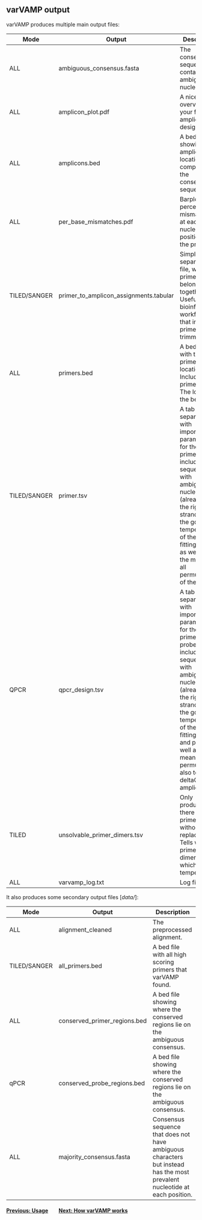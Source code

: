 ## varVAMP output

varVAMP produces multiple main output files:


| Mode | Output | Description |
| --- | --- | --- |
| ALL | ambiguous_consensus.fasta | The consensus sequence containing ambiguous nucleotides. |
| ALL | amplicon_plot.pdf | A nice overview for your final amplicon design. |
| ALL| amplicons.bed | A bed file showing the amplicon location compared to the consensus sequence. |
| ALL| per_base_mismatches.pdf | Barplot of the percent mismatches at each nucleotide position of the primer. |
| TILED/SANGER | primer_to_amplicon_assignments.tabular | Simple tab separated file, which primers belong together. Useful for bioinformatic workflows that include primer trimming |
| ALL | primers.bed | A bed file with the primer locations. Includes the primer score. The lower, the better. |
| TILED/SANGER | primer.tsv | A tab separated file with important parameters for the primers including the sequence with ambiguous nucleotides (already in the right strand) and the gc and temperature of the best fitting primer as well as for the mean for all permutations of the primer. |
| QPCR | qpcr_design.tsv | A tab separated file with important parameters for the primers  and probes including the sequence with ambiguous nucleotides (already in the right strand) and the gc and temperature of the best fitting primer and probe as well as for the mean for all permutations. also tells the deltaG of the amplicon |
| TILED | unsolvable_primer_dimers.tsv | Only produced if there are primer dimers without replacements. Tells which primers form dimers and at which temperature.
| ALL | varvamp_log.txt | Log file. |


It also produces some secondary output files [*data/*]:

| Mode | Output | Description |
| --- | --- | --- |
| ALL | alignment_cleaned | The preprocessed alignment. |
| TILED/SANGER | all_primers.bed | A bed file with all high scoring primers that varVAMP found. |
| ALL | conserved_primer_regions.bed | A bed file showing where the conserved regions lie on the ambiguous consensus. |
| qPCR | conserved_probe_regions.bed | A bed file showing where the conserved regions lie on the ambiguous consensus. |
| ALL | majority_consensus.fasta | Consensus sequence that does not have ambiguous characters but instead has the most prevalent nucleotide at each position. |

#### [Previous: Usage](./usage.md)&emsp;&emsp;[Next: How varVAMP works](./how_varvamp_works.md)
